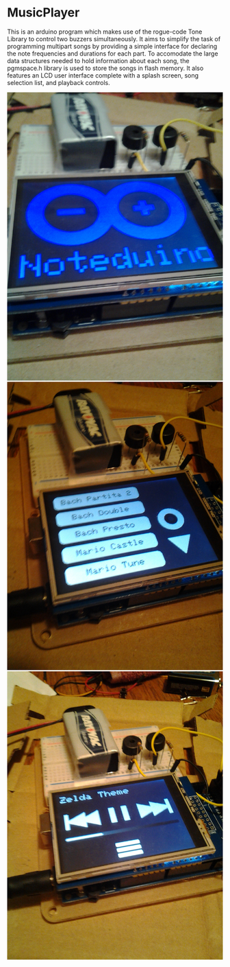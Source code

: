 # MusicPlayer

This is an arduino program which makes use of the rogue-code Tone Library to control two buzzers simultaneously. It aims to simplify the task of programming multipart songs by providing a simple interface for declaring the note frequencies and durations for each part. To accomodate the large data structures needed to hold information about each song, the pgmspace.h library is used to store the songs in flash memory. It also features an LCD user interface complete with a splash screen, song selection list, and playback controls.

![](./splash-screen.jpg)
![](./song-select.jpg)
![](./playback.jpg)

